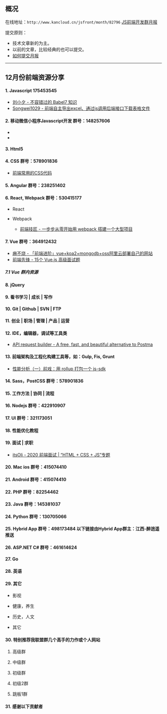 ## 概况

在线地址：`http://www.kancloud.cn/jsfront/month/82796` [JS前端开发群月报](http://www.kancloud.cn/jsfront/month/82796)


提交原则：

- 技术文章新的为主。
- 以前的文章，比较经典的也可以提交。
- [如何提交月报](http://www.kancloud.cn/jsfront/month/227309)

---


## 12月份前端资源分享
#### 1. Javascript 175453545
- [刘小夕 - 不容错过的 Babel7 知识](https://juejin.im/post/5ddff3abe51d4502d56bd143)
- [Songwei1029 - 前端自主导出excel、通过js调用后端接口下载表格文件](https://juejin.im/post/5de47918f265da05b94909ff)

#### 2. 移动微信小程序Javascript开发 群号：148257606
- []()
- []()

#### 3. Html5

#### 4. CSS  群号：578901836
- [前端常用的CSS代码](https://juejin.im/post/5dee20936fb9a01638079d52)

#### 5. Angular 群号：238251402

#### 6. React, Webpack 群号：530415177
- React



- Webpack

  - [前端技匠 - 一步步从零开始用 webpack 搭建一个大型项目](https://juejin.im/entry/5de06af0e51d4505f45f24b6)

#### 7. Vue 群号：364912432
- [麻不烧 - 「前端进阶」vue+koa2+mongodb+oss阿里云部署自己的网站](https://juejin.im/post/5ddf7da451882531866dcaa3)
- [前端先锋 - 15个 Vue.js 高级面试题](https://juejin.im/post/5de4d126f265da05c33fcb9d)

##### 7.1 Vue 群内资源


#### 8. jQuery

#### 9. 看书学习 | 成长 | 写作

#### 10. Git | Github | SVN | FTP

#### 11. 创业 | 职场 | 管理 | 产品 | 运营

#### 12. IDE，编辑器，调试等工具类
- [API request builder - A free, fast, and beautiful alternative to Postma](https://github.com/liyasthomas/postwoman)

#### 13. 前端架构及工程化构建工具等，如：Gulp, Fis, Grunt
- [性能分析（一）前戏：用 rollup 打包一个 js-sdk](https://juejin.im/post/5de45d73e51d4505f45f24fd)

#### 14. Sass，PostCSS  群号：578901836

#### 15. 工作方法 | 协同 | 流程


#### 16. Nodejs 群号：422910907

#### 17. UI 群号：321173051

#### 18. 性能优化教程



#### 19. 面试 | 求职
- [itsOli - 2020 前端面试 | “HTML + CSS + JS”专题](https://zhuanlan.zhihu.com/p/65798950)

#### 20. Mac ios 群号：415074410

#### 21. Android 群号：415074410

#### 22. PHP 群号：82254462

#### 23. Java 群号：145381037

#### 24. Python 群号：130705066

#### 25. Hybrid App 群号：498173484 以下链接由Hybrid App群主：江西-醉逍遥推送

#### 26. ASP.NET C# 群号：461614624

#### 27. Go

#### 28. 英语

#### 29. 其它

- 影视


- 健康，养生



- 历史，人文


- 其它




#### 30. 特别推荐我联盟群几个高手的力作或个人网站

1. 高级群



2. 中级群


3. 初级群

4. 初级2群


5. 跳板1群


#### 31. 感谢以下贡献者

